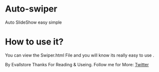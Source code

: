 # Auto-swiper
Auto SlideShow easy simple

# How to use it?

You can view the Swiper.html File and you will know
its really easy to use .


By Evallstore Thanks For Reading & Useing.
Follow me for More:
<a href="https://twitter.com/nextevall">Twitter</a>
